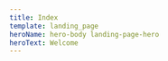 ```yaml
---
title: Index
template: landing_page
heroName: hero-body landing-page-hero
heroText: Welcome
---
```

